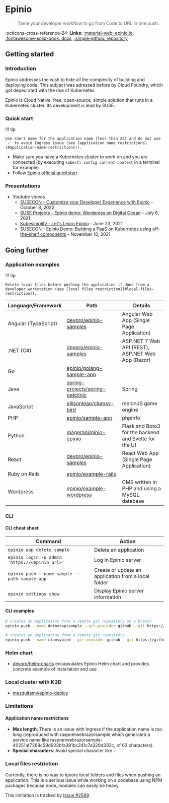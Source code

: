 # Epinio

> Tame your developer workflow to go from Code to URL in one push.

:octicons-cross-reference-24: **Links:**
[:material-web: epinio.io](https://epinio.io/),
[:fontawesome-solid-book: docs](https://docs.epinio.io/),
[:simple-github: repository](https://github.com/epinio/epinio)

## Getting started

### Introduction

Epinio addresses the wish to hide all the complexity of building and deploying code. This subject was adressed before by Cloud Foundry, which got depecrated with the rise of Kubernetes.

Epinio is Cloud Native, free, open-source, simple solution that runs in a Kubernetes cluster. Its development is lead by SUSE.

### Quick start

!!! tip

    Use short name for the application name (less than 22) and do not use `-` to avoid Ingress issue (see [application name restrictions](#application-name-restrictions)).

* Make sure you have a Kubernetes cluster to work on and you are connected (by executing `kubectl config current-context` in a terminal for example)
* Follow [Epinio official quickstart](https://docs.epinio.io/tutorials/quickstart)

### Presentations

* Youtube videos
    * [SUSECON - Customize your Developer Experience with Epinio](https://www.youtube.com/watch?v=cr4vWO9J7tk) - October 8, 2022
    * [SUSE Projects - Epinio demo: Wordpress on Digital Ocean](https://www.youtube.com/watch?v=OdPF0qH5Pf8&t=296s) - July 6, 2021
    * [Kubesimplify - Let's Learn Epinio](https://www.youtube.com/watch?v=ietNQSQXhAc) - June 23, 2021
    * [SUSECON - Epinio Demo: Building a PaaS on Kubernetes using off-the-shelf components](https://www.youtube.com/watch?v=HKXtAgh3ILw) - November 10, 2021

## Going further

### Application examples

!!! tip

    Delete local files before pushing the application if done from a developer workstation (see [local files restriction](#local-files-restriction)).

Language/Framework   | Path                                                                                            | Details
---------------------|-------------------------------------------------------------------------------------------------|------------------------------------------------------
Angular (TypeScript) | [devpro/epinio-samples](https://github.com/devpro/epinio-samples/tree/main/samples/angular)     | Angular Web App (Single Page Application)
.NET (C#)            | [devpro/epinio-samples](https://github.com/devpro/epinio-samples/tree/main/samples/dotnet)      | ASP.NET 7 Web API (REST), ASP.NET Web App (Razor)
Go                   | [epinio/golang-sample-app](https://github.com/epinio/epinio/tree/main/assets/golang-sample-app) |
Java                 | [spring-projects/spring-petclinic](https://github.com/spring-projects/spring-petclinic)         | Spring
JavaScript           | [ellisonleao/clumsy-bird](https://github.com/ellisonleao/clumsy-bird)                           | melonJS game engine
PHP                  | [epinio/sample-app](https://github.com/epinio/epinio/tree/main/assets/sample-app)               | phpinfo
Python               | [mageran/minio-epinio](https://github.com/mageran/minio-epinio/tree/main/samples/photo-album)   | Flask and Boto3 for the backend and Svelte for the UI
React                | [devpro/epinio-samples](https://github.com/devpro/epinio-samples/tree/main/samples/react)       | React Web App (Single Page Application)
Ruby on Rails        | [epinio/example-rails](https://github.com/epinio/example-rails)                                 |
Wordpress            | [epinio/example-wordpress](https://github.com/epinio/example-wordpress)                         | CMS written in PHP and using a MySQL database

### CLI

#### CLI cheat sheet

Command                                        | Action
-----------------------------------------------|----------------------------------------------------
`epinio app delete sample`                     | Delete an application
`epinio login -u admin 'https://<epinio_url>'` | Log in Epinio server
`epinio push --name sample --path sample-app`  | Create or update an application from a local folder
`epinio settings show`                         | Display Epinio server information

#### CLI examples

```bash
# creates an application from a remote git repository on a branch
epinio push --name dotnetapisample --git-provider github --git https://github.com/devpro/epinio-samples,feature/init-solution

# creates an application from a remote git repository
epinio push --name clumsybird --git-provider github --git https://github.com/ellisonleao/clumsy-bird
```

### Helm chart

* [devpro/helm-charts](https://github.com/devpro/helm-charts/blob/main/charts/epinio/README.md) encapsulates Epinio Helm chart and provides concrete example of installation and use

### Local cluster with K3D

* [mesquitamv/epinio-deploy](https://github.com/mesquitamv/epinio-deploy)

### Limitations

#### Application name restrictions

* **Max length**: There is an issue with Ingress if the application name is too long
(reproduced with raspnetwebrazorsample which generated a service name like raspnetwebrazorsample-40251af7269c59d923bfa391bc241c7a320d332c, of 63 characters).
* **Special characters**: Avoid special character like `-`

### Local files restriction

Currently, there is no way to ignore local folders and files when pushing an application. This is a serious issue while working on a codebase using NPM packages because node_modules can easily be heavy.

This limitation is tracked by [Issue #2589](https://github.com/epinio/epinio/issues/2589).
